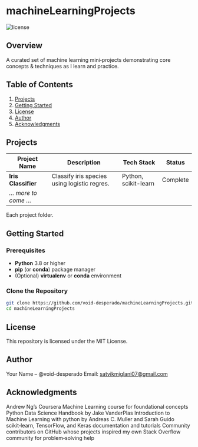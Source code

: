 # machineLearningProjects
![license](https://img.shields.io/github/license/void-desperado/machineLearningProjects)

## Overview
A curated set of machine learning mini‑projects demonstrating core concepts & techniques as I learn and practice.

## Table of Contents
1. [Projects](#projects)  
2. [Getting Started](#getting-started)  
3. [License](#license)  
4. [Author](#author)  
5. [Acknowledgments](#acknowledgments)

## Projects

| Project Name        | Description                                  | Tech Stack                  | Status       |
|---------------------|----------------------------------------------|------------------------------|--------------|
| **Iris Classifier** | Classify iris species using logistic regres. | Python, scikit-learn         | Complete     |
| _… more to come …_  |                                              |                              |              |

Each project folder.

## Getting Started

### Prerequisites
- **Python** 3.8 or higher  
- **pip** (or **conda**) package manager  
- (Optional) **virtualenv** or **conda** environment


### Clone the Repository
```bash
git clone https://github.com/void-desperado/machineLearningProjects.git
cd machineLearningProjects
```

## License
This repository is licensed under the MIT License.

## Author
Your Name – @void-desperado
Email: satvikmiglani07@gmail.com

## Acknowledgments
Andrew Ng’s Coursera Machine Learning course for foundational concepts
Python Data Science Handbook by Jake VanderPlas
Introduction to Machine Learning with python by Andreas C. Muller and Sarah Guido
scikit‑learn, TensorFlow, and Keras documentation and tutorials
Community contributors on GitHub whose projects inspired my own
Stack Overflow community for problem‑solving help
